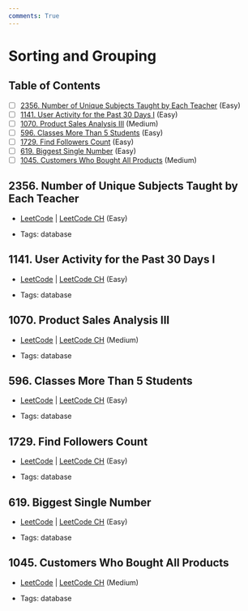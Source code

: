```yaml
---
comments: True
---
```


# Sorting and Grouping

## Table of Contents

- [ ] [2356. Number of Unique Subjects Taught by Each Teacher](https://leetcode.cn/problems/number-of-unique-subjects-taught-by-each-teacher/) (Easy)
- [ ] [1141. User Activity for the Past 30 Days I](https://leetcode.cn/problems/user-activity-for-the-past-30-days-i/) (Easy)
- [ ] [1070. Product Sales Analysis III](https://leetcode.cn/problems/product-sales-analysis-iii/) (Medium)
- [ ] [596. Classes More Than 5 Students](https://leetcode.cn/problems/classes-more-than-5-students/) (Easy)
- [ ] [1729. Find Followers Count](https://leetcode.cn/problems/find-followers-count/) (Easy)
- [ ] [619. Biggest Single Number](https://leetcode.cn/problems/biggest-single-number/) (Easy)
- [ ] [1045. Customers Who Bought All Products](https://leetcode.cn/problems/customers-who-bought-all-products/) (Medium)

## 2356. Number of Unique Subjects Taught by Each Teacher

-   [LeetCode](https://leetcode.com/problems/number-of-unique-subjects-taught-by-each-teacher/) | [LeetCode CH](https://leetcode.cn/problems/number-of-unique-subjects-taught-by-each-teacher/) (Easy)

-   Tags: database

## 1141. User Activity for the Past 30 Days I

-   [LeetCode](https://leetcode.com/problems/user-activity-for-the-past-30-days-i/) | [LeetCode CH](https://leetcode.cn/problems/user-activity-for-the-past-30-days-i/) (Easy)

-   Tags: database

## 1070. Product Sales Analysis III

-   [LeetCode](https://leetcode.com/problems/product-sales-analysis-iii/) | [LeetCode CH](https://leetcode.cn/problems/product-sales-analysis-iii/) (Medium)

-   Tags: database

## 596. Classes More Than 5 Students

-   [LeetCode](https://leetcode.com/problems/classes-more-than-5-students/) | [LeetCode CH](https://leetcode.cn/problems/classes-more-than-5-students/) (Easy)

-   Tags: database

## 1729. Find Followers Count

-   [LeetCode](https://leetcode.com/problems/find-followers-count/) | [LeetCode CH](https://leetcode.cn/problems/find-followers-count/) (Easy)

-   Tags: database

## 619. Biggest Single Number

-   [LeetCode](https://leetcode.com/problems/biggest-single-number/) | [LeetCode CH](https://leetcode.cn/problems/biggest-single-number/) (Easy)

-   Tags: database

## 1045. Customers Who Bought All Products

-   [LeetCode](https://leetcode.com/problems/customers-who-bought-all-products/) | [LeetCode CH](https://leetcode.cn/problems/customers-who-bought-all-products/) (Medium)

-   Tags: database
